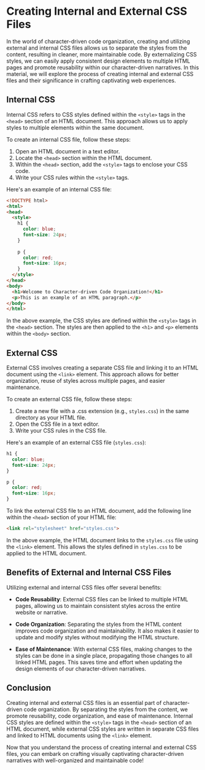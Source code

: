 # Creating Internal and External CSS Files

In the world of character-driven code organization, creating and utilizing external and internal CSS files allows us to separate the styles from the content, resulting in cleaner, more maintainable code. By externalizing CSS styles, we can easily apply consistent design elements to multiple HTML pages and promote reusability within our character-driven narratives. In this material, we will explore the process of creating internal and external CSS files and their significance in crafting captivating web experiences.

## Internal CSS

Internal CSS refers to CSS styles defined within the `<style>` tags in the `<head>` section of an HTML document. This approach allows us to apply styles to multiple elements within the same document.

To create an internal CSS file, follow these steps:

1. Open an HTML document in a text editor.
2. Locate the `<head>` section within the HTML document.
3. Within the `<head>` section, add the `<style>` tags to enclose your CSS code.
4. Write your CSS rules within the `<style>` tags.

Here's an example of an internal CSS file:

```html
<!DOCTYPE html>
<html>
<head>
  <style>
    h1 {
      color: blue;
      font-size: 24px;
    }
    
    p {
      color: red;
      font-size: 16px;
    }
  </style>
</head>
<body>
  <h1>Welcome to Character-driven Code Organization!</h1>
  <p>This is an example of an HTML paragraph.</p>
</body>
</html>
```

In the above example, the CSS styles are defined within the `<style>` tags in the `<head>` section. The styles are then applied to the `<h1>` and `<p>` elements within the `<body>` section.

## External CSS

External CSS involves creating a separate CSS file and linking it to an HTML document using the `<link>` element. This approach allows for better organization, reuse of styles across multiple pages, and easier maintenance.

To create an external CSS file, follow these steps:

1. Create a new file with a .css extension (e.g., `styles.css`) in the same directory as your HTML file.
2. Open the CSS file in a text editor.
3. Write your CSS rules in the CSS file.

Here's an example of an external CSS file (`styles.css`):

```css
h1 {
  color: blue;
  font-size: 24px;
}

p {
  color: red;
  font-size: 16px;
}
```

To link the external CSS file to an HTML document, add the following line within the `<head>` section of your HTML file:

```html
<link rel="stylesheet" href="styles.css">
```

In the above example, the HTML document links to the `styles.css` file using the `<link>` element. This allows the styles defined in `styles.css` to be applied to the HTML document.

## Benefits of External and Internal CSS Files

Utilizing external and internal CSS files offer several benefits:

- **Code Reusability**: External CSS files can be linked to multiple HTML pages, allowing us to maintain consistent styles across the entire website or narrative.

- **Code Organization**: Separating the styles from the HTML content improves code organization and maintainability. It also makes it easier to update and modify styles without modifying the HTML structure.

- **Ease of Maintenance**: With external CSS files, making changes to the styles can be done in a single place, propagating those changes to all linked HTML pages. This saves time and effort when updating the design elements of our character-driven narratives.

## Conclusion

Creating internal and external CSS files is an essential part of character-driven code organization. By separating the styles from the content, we promote reusability, code organization, and ease of maintenance. Internal CSS styles are defined within the `<style>` tags in the `<head>` section of an HTML document, while external CSS styles are written in separate CSS files and linked to HTML documents using the `<link>` element.

Now that you understand the process of creating internal and external CSS files, you can embark on crafting visually captivating character-driven narratives with well-organized and maintainable code!